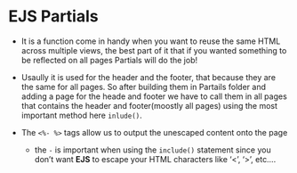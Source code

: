 # EJS Partials
* It is a function come in handy when you want to reuse the same HTML across multiple views, the best part of it that if you wanted something to be reflected on all pages Partials will do the job!

* Usaully it is used for the header and the footer, that because they are the same for all pages. So after building them in Partails folder and adding a page for the heade and footer we have to call them in all pages that contains the header and footer(moostly all pages) using the most important method here `inlude()`.

* The `<%- %>` tags allow us to output the unescaped content onto the page 
  -  the `-` is important when using the `include()` statement since you don’t want **EJS** to escape your HTML characters like ‘<’, ‘>’, etc….

